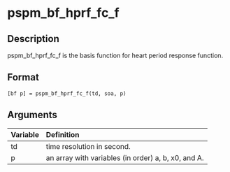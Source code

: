 # pspm_bf_hprf_fc_f
## Description
pspm_bf_hprf_fc_f is the basis function for heart period response function.

## Format
`[bf p] = pspm_bf_hprf_fc_f(td, soa, p)`

## Arguments
| Variable | Definition |
|:--|:--|
| td | time resolution in second. |
| p | an array with variables (in order) a, b, x0, and A. |

